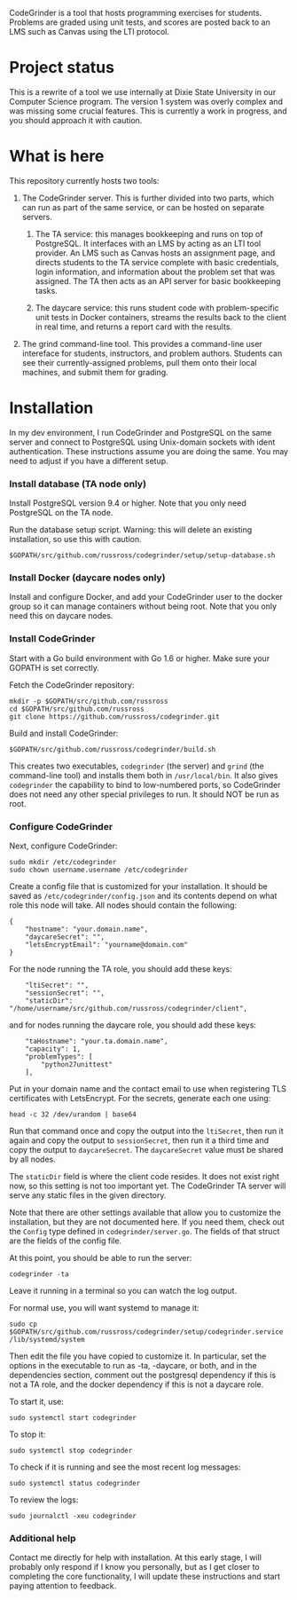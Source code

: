 CodeGrinder is a tool that hosts programming exercises for students.
Problems are graded using unit tests, and scores are posted back to
an LMS such as Canvas using the LTI protocol.


Project status
==============

This is a rewrite of a tool we use internally at Dixie State
University in our Computer Science program. The version 1 system was
overly complex and was missing some crucial features. This is
currently a work in progress, and you should approach it with
caution.


What is here
============

This repository currently hosts two tools:

1.  The CodeGrinder server. This is further divided into two parts,
    which can run as part of the same service, or can be hosted on
    separate servers.

    1.  The TA service: this manages bookkeeping and runs on top of
        PostgreSQL. It interfaces with an LMS by acting as an LTI
        tool provider. An LMS such as Canvas hosts an assignment
        page, and directs students to the TA service complete with
        basic credentials, login information, and information about
        the problem set that was assigned. The TA then acts as an
        API server for basic bookkeeping tasks.

    2.  The daycare service: this runs student code with
        problem-specific unit tests in Docker containers, streams
        the results back to the client in real time, and returns a
        report card with the results.

2.  The grind command-line tool. This provides a command-line user
    intereface for students, instructors, and problem authors.
    Students can see their currently-assigned problems, pull them
    onto their local machines, and submit them for grading.


Installation
============

In my dev environment, I run CodeGrinder and PostgreSQL on the same
server and connect to PostgreSQL using Unix-domain sockets with
ident authentication. These instructions assume you are doing the
same. You may need to adjust if you have a different setup.


### Install database (TA node only)

Install PostgreSQL version 9.4 or higher. Note that you only need
PostgreSQL on the TA node.

Run the database setup script. Warning: this will delete an existing
installation, so use this with caution.

    $GOPATH/src/github.com/russross/codegrinder/setup/setup-database.sh


### Install Docker (daycare nodes only)

Install and configure Docker, and add your CodeGrinder user to the
docker group so it can manage containers without being root. Note
that you only need this on daycare nodes.


### Install CodeGrinder

Start with a Go build environment with Go 1.6 or higher. Make sure
your GOPATH is set correctly.

Fetch the CodeGrinder repository:

    mkdir -p $GOPATH/src/github.com/russross
    cd $GOPATH/src/github.com/russross
    git clone https://github.com/russross/codegrinder.git

Build and install CodeGrinder:

    $GOPATH/src/github.com/russross/codegrinder/build.sh

This creates two executables, `codegrinder` (the server) and `grind`
(the command-line tool) and installs them both in `/usr/local/bin`.
It also gives `codegrinder` the capability to bind to low-numbered
ports, so CodeGrinder does not need any other special privileges to
run. It should NOT be run as root.


### Configure CodeGrinder

Next, configure CodeGrinder:

    sudo mkdir /etc/codegrinder
    sudo chown username.username /etc/codegrinder

Create a config file that is customized for your installation. It
should be saved as `/etc/codegrinder/config.json` and its contents
depend on what role this node will take. All nodes should contain
the following:

    {
        "hostname": "your.domain.name",
        "daycareSecret": "",
        "letsEncryptEmail": "yourname@domain.com"
    }

For the node running the TA role, you should add these keys:

        "ltiSecret": "",
        "sessionSecret": "",
        "staticDir": "/home/username/src/github.com/russross/codegrinder/client",

and for nodes running the daycare role, you should add these keys:

        "taHostname": "your.ta.domain.name",
        "capacity": 1,
        "problemTypes": [
            "python27unittest"
        ],

Put in your domain name and the contact email to use when
registering TLS certificates with LetsEncrypt. For the secrets,
generate each one using:

    head -c 32 /dev/urandom | base64

Run that command once and copy the output into the `ltiSecret`, then
run it again and copy the output to `sessionSecret`, then run it a
third time and copy the output to `daycareSecret`. The
`daycareSecret` value must be shared by all nodes.

The `staticDir` field is where the client code resides. It does not
exist right now, so this setting is not too important yet. The
CodeGrinder TA server will serve any static files in the given
directory.

Note that there are other settings available that allow you to
customize the installation, but they are not documented here. If you
need them, check out the `Config` type defined in
`codegrinder/server.go`. The fields of that struct are the fields of
the config file.

At this point, you should be able to run the server:

    codegrinder -ta

Leave it running in a terminal so you can watch the log output.

For normal use, you will want systemd to manage it:

    sudo cp $GOPATH/src/github.com/russross/codegrinder/setup/codegrinder.service /lib/systemd/system

Then edit the file you have copied to customize it. In particular,
set the options in the executable to run as -ta, -daycare, or both,
and in the dependencies section, comment out the postgresql
dependency if this is not a TA role, and the docker dependency if
this is not a daycare role.

To start it, use:

    sudo systemctl start codegrinder

To stop it:

    sudo systemctl stop codegrinder

To check if it is running and see the most recent log messages:

    sudo systemctl status codegrinder

To review the logs:

    sudo journalctl -xeu codegrinder


### Additional help

Contact me directly for help with installation. At this early stage,
I will probably only respond if I know you personally, but as I get
closer to completing the core functionality, I will update these
instructions and start paying attention to feedback.
